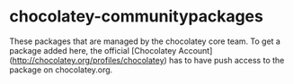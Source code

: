 chocolatey-communitypackages
============================

These packages that are managed by the chocolatey core team. To get a package added here, the official [Chocolatey Account] (http://chocolatey.org/profiles/chocolatey) has to have push access to the package on chocolatey.org.


